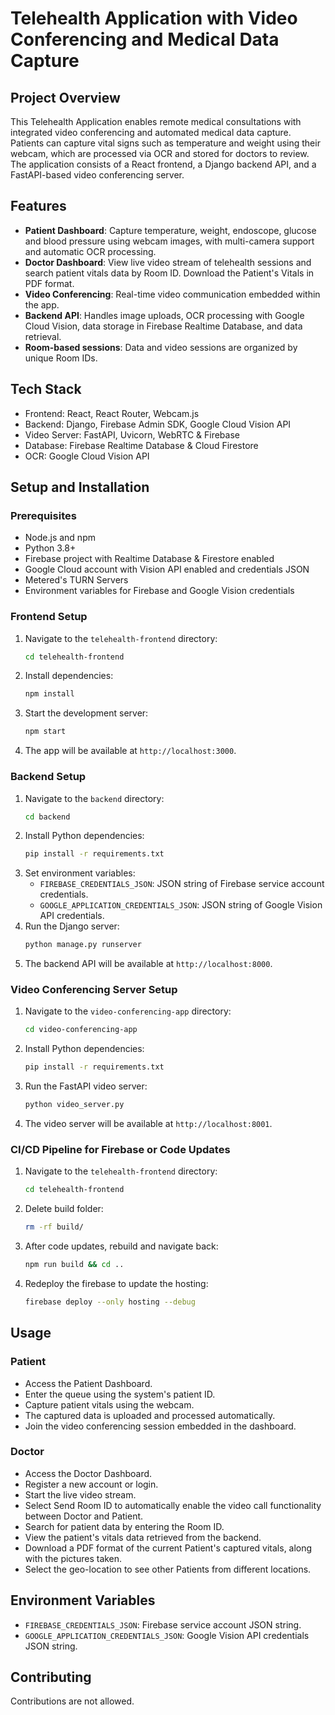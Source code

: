 # Telehealth Application with Video Conferencing and Medical Data Capture

## Project Overview
This Telehealth Application enables remote medical consultations with integrated video conferencing and automated medical data capture. Patients can capture vital signs such as temperature and weight using their webcam, which are processed via OCR and stored for doctors to review. The application consists of a React frontend, a Django backend API, and a FastAPI-based video conferencing server.

## Features
- **Patient Dashboard**: Capture temperature, weight, endoscope, glucose and blood pressure using webcam images, with multi-camera support and automatic OCR processing.
- **Doctor Dashboard**: View live video stream of telehealth sessions and search patient vitals data by Room ID. Download the Patient's Vitals in PDF format.
- **Video Conferencing**: Real-time video communication embedded within the app.
- **Backend API**: Handles image uploads, OCR processing with Google Cloud Vision, data storage in Firebase Realtime Database, and data retrieval.
- **Room-based sessions**: Data and video sessions are organized by unique Room IDs.

## Tech Stack
- Frontend: React, React Router, Webcam.js
- Backend: Django, Firebase Admin SDK, Google Cloud Vision API
- Video Server: FastAPI, Uvicorn, WebRTC & Firebase
- Database: Firebase Realtime Database & Cloud Firestore
- OCR: Google Cloud Vision API

## Setup and Installation

### Prerequisites
- Node.js and npm
- Python 3.8+
- Firebase project with Realtime Database & Firestore enabled
- Google Cloud account with Vision API enabled and credentials JSON
- Metered's TURN Servers
- Environment variables for Firebase and Google Vision credentials

### Frontend Setup
1. Navigate to the `telehealth-frontend` directory:
   ```bash
   cd telehealth-frontend
   ```
2. Install dependencies:
   ```bash
   npm install
   ```
3. Start the development server:
   ```bash
   npm start
   ```
4. The app will be available at `http://localhost:3000`.

### Backend Setup
1. Navigate to the `backend` directory:
   ```bash
   cd backend
   ```
2. Install Python dependencies:
   ```bash
   pip install -r requirements.txt
   ```
3. Set environment variables:
   - `FIREBASE_CREDENTIALS_JSON`: JSON string of Firebase service account credentials.
   - `GOOGLE_APPLICATION_CREDENTIALS_JSON`: JSON string of Google Vision API credentials.
4. Run the Django server:
   ```bash
   python manage.py runserver
   ```
5. The backend API will be available at `http://localhost:8000`.

### Video Conferencing Server Setup
1. Navigate to the `video-conferencing-app` directory:
   ```bash
   cd video-conferencing-app
   ```
2. Install Python dependencies:
   ```bash
   pip install -r requirements.txt
   ```
3. Run the FastAPI video server:
   ```bash
   python video_server.py
   ```
4. The video server will be available at `http://localhost:8001`.

### CI/CD Pipeline for Firebase or Code Updates
1. Navigate to the `telehealth-frontend` directory:
   ```bash
   cd telehealth-frontend
   ```
2. Delete build folder:
   ```bash
   rm -rf build/
   ```
3. After code updates, rebuild and navigate back:
   ```bash
   npm run build && cd .. 
   ```
4. Redeploy the firebase to update the hosting:
    ```bash
   firebase deploy --only hosting --debug 
   ```
   

## Usage

### Patient
- Access the Patient Dashboard.
- Enter the queue using the system's patient ID.
- Capture patient vitals using the webcam.
- The captured data is uploaded and processed automatically.
- Join the video conferencing session embedded in the dashboard.

### Doctor
- Access the Doctor Dashboard.
- Register a new account or login.
- Start the live video stream.
- Select Send Room ID to automatically enable the video call functionality between Doctor and Patient.
- Search for patient data by entering the Room ID.
- View the patient's vitals data retrieved from the backend.
- Download a PDF format of the current Patient's captured vitals, along with the pictures taken.
- Select the geo-location to see other Patients from different locations.

## Environment Variables
- `FIREBASE_CREDENTIALS_JSON`: Firebase service account JSON string.
- `GOOGLE_APPLICATION_CREDENTIALS_JSON`: Google Vision API credentials JSON string.

## Contributing
Contributions are not allowed.
